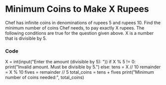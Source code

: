 # Minimum Coins to Make X Rupees

Chef has infinite coins in denominations of rupees 5 and rupees 10. Find 
the minimum number of coins Chef needs, to pay exactly X rupees. The following 
conditions are true for the question given above. 
X is a number that is divisible by 5. 

### Code
X = int(input("Enter the amount (divisible by 5): "))
if X % 5 != 0:
    print("Invalid amount. Must be divisible by 5.")
else:
    tens = X // 10
    remainder = X % 10
    fives = remainder // 5
    total_coins = tens + fives
    print("Minimum number of coins needed:", total_coins)

